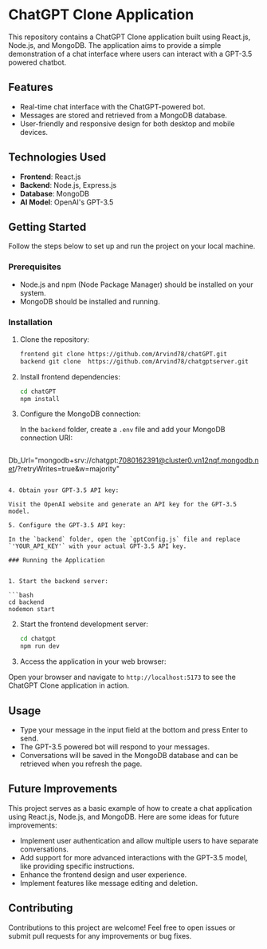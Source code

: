 # ChatGPT Clone Application

This repository contains a ChatGPT Clone application built using React.js, Node.js, and MongoDB. The application aims to provide a simple demonstration of a chat interface where users can interact with a GPT-3.5 powered chatbot.

## Features

- Real-time chat interface with the ChatGPT-powered bot.
- Messages are stored and retrieved from a MongoDB database.
- User-friendly and responsive design for both desktop and mobile devices.

## Technologies Used

- **Frontend**: React.js
- **Backend**: Node.js, Express.js
- **Database**: MongoDB
- **AI Model**: OpenAI's GPT-3.5

## Getting Started

Follow the steps below to set up and run the project on your local machine.

### Prerequisites

- Node.js and npm (Node Package Manager) should be installed on your system.
- MongoDB should be installed and running.

### Installation

1. Clone the repository:

   ```bash
   frontend git clone https://github.com/Arvind78/chatGPT.git
   backend git clone  https://github.com/Arvind78/chatgptserver.git
      ```

2. Install frontend dependencies:

   ```bash
   cd chatGPT
   npm install
     ```

3. Configure the MongoDB connection:
   
   In the `backend` folder, create a `.env` file and add your MongoDB connection URI:

   ```env
 Db_Url="mongodb+srv://chatgpt:7080162391@cluster0.vn12nqf.mongodb.net/?retryWrites=true&w=majority"
   ```

4. Obtain your GPT-3.5 API key:

   Visit the OpenAI website and generate an API key for the GPT-3.5 model.

5. Configure the GPT-3.5 API key:

   In the `backend` folder, open the `gptConfig.js` file and replace `'YOUR_API_KEY'` with your actual GPT-3.5 API key.

### Running the Application

 
1. Start the backend server:

   ```bash
   cd backend
   nodemon start
   ```

2. Start the frontend development server:

   ```bash
   cd chatgpt
   npm run dev
   ```

3. Access the application in your web browser:

 Open your browser and navigate to `http://localhost:5173` to see the ChatGPT Clone application in action.

## Usage

- Type your message in the input field at the bottom and press Enter to send.
- The GPT-3.5 powered bot will respond to your messages.
- Conversations will be saved in the MongoDB database and can be retrieved when you refresh the page.

## Future Improvements

This project serves as a basic example of how to create a chat application using React.js, Node.js, and MongoDB. Here are some ideas for future improvements:

- Implement user authentication and allow multiple users to have separate conversations.
- Add support for more advanced interactions with the GPT-3.5 model, like providing specific instructions.
- Enhance the frontend design and user experience.
- Implement features like message editing and deletion.

## Contributing

Contributions to this project are welcome! Feel free to open issues or submit pull requests for any improvements or bug fixes.

